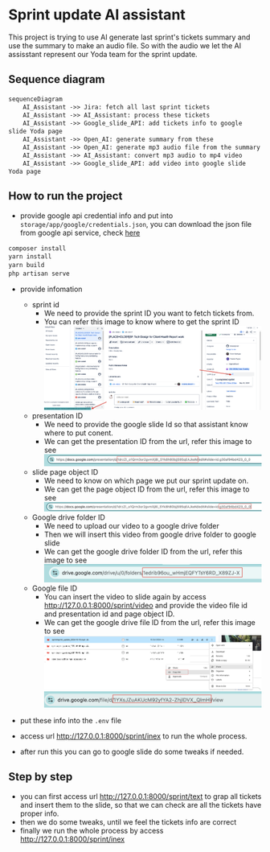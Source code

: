 # Sprint update AI assistant

This project is trying to use AI generate last sprint's tickets summary and use the summary to make an audio file. So with the audio we let the AI assisstant represent our Yoda team for the sprint update.

## Sequence diagram

```mermaid
sequenceDiagram
    AI_Assistant ->> Jira: fetch all last sprint tickets
    AI_Assistant ->> AI_Assistant: process these tickets
    AI_Assistant ->> Google_slide_API: add tickets info to google slide Yoda page
    AI_Assistant ->> Open_AI: generate summary from these     
    AI_Assistant ->> Open_AI: generate mp3 audio file from the summary
    AI_Assistant ->> AI_Assistant: convert mp3 audio to mp4 video
    AI_Assistant ->> Google_slide_API: add video into google slide Yoda page
```

## How to run the project

- provide google api credential info and put into `storage/app/google/credentials.json`, you can download the json file from google api service, check [here](https://console.cloud.google.com/apis/credentials?project=ai-sprintupdate&supportedpurview=project)

```bash
composer install
yarn install
yarn build
php artisan serve
```

- provide infomation
  - sprint id
    - We need to provide the sprint ID you want to fetch tickets from.
    - You can refer this image to know where to get the sprint ID ![sprint ID](./doc_images/jira_sprint_id.png)
  - presentation ID
    - We need to provide the google slide Id so that assistant know where to put conent.
    - We can get the presentation ID from the url, refer this image to see ![presentation ID](./doc_images/presentation_id.png)
  - slide page object ID
    - We need to know on which page we put our sprint update on.
    - We can get the page object ID from the url, refer this image to see ![slie page object ID](./doc_images/slide_page_object_id.png)
  - Google drive folder ID
    - We need to upload our video to a google drive folder
    - Then we will insert this video from google drive folder to google slide
    - We can get the google drive folder ID from the url, refer this image to see ![google drive folder ID](./doc_images/google_drive_folder_id.png)
  - Google file ID
    - You can insert the video to slide again by access <http://127.0.0.1:8000/sprint/video> and provide the video file id and presentation id and page object ID.
    - We can get the google drive file ID from the url, refer this image to see ![google drive file ID 1](./doc_images/google_drive_file_id_1.png) ![google drive file ID 2](./doc_images/google_drive_file_id_2.png)

- put these info into the `.env` file
- access url <http://127.0.0.1:8000/sprint/inex> to run the whole process.
- after run this you can go to google slide do some tweaks if needed.

## Step by step

- you can first access url <http://127.0.0.1:8000/sprint/text> to grap all tickets and insert them to the slide, so that we can check are all the tickets have proper info.
- then we do some tweaks, until we feel the tickets info are correct
- finally we run the whole process by access <http://127.0.0.1:8000/sprint/inex>
